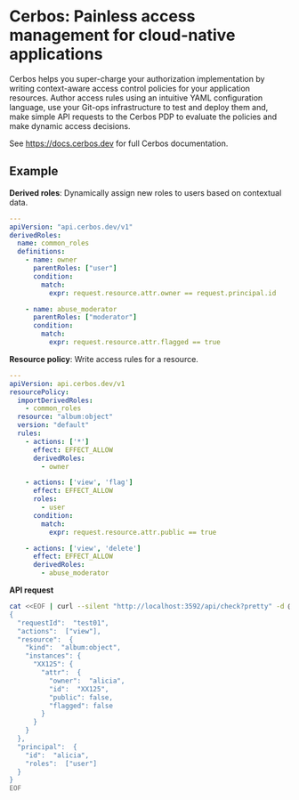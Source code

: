 Cerbos: Painless access management for cloud-native applications
================================================================

Cerbos helps you super-charge your authorization implementation by writing context-aware access control policies for your application resources. Author access rules using an intuitive YAML configuration language, use your Git-ops infrastructure to test and deploy them and, make simple API requests to the Cerbos PDP to evaluate the policies and make dynamic access decisions.

See https://docs.cerbos.dev for full Cerbos documentation.

Example
------

**Derived roles**: Dynamically assign new roles to users based on contextual data.

```yaml
---
apiVersion: "api.cerbos.dev/v1"
derivedRoles:
  name: common_roles
  definitions:
    - name: owner
      parentRoles: ["user"]
      condition:
        match:
          expr: request.resource.attr.owner == request.principal.id

    - name: abuse_moderator
      parentRoles: ["moderator"]
      condition:
        match:
          expr: request.resource.attr.flagged == true
```

**Resource policy**: Write access rules for a resource.

```yaml
---
apiVersion: api.cerbos.dev/v1
resourcePolicy:
  importDerivedRoles:
    - common_roles
  resource: "album:object"
  version: "default"
  rules:
    - actions: ['*']
      effect: EFFECT_ALLOW
      derivedRoles:
        - owner

    - actions: ['view', 'flag']
      effect: EFFECT_ALLOW
      roles:
        - user
      condition:
        match:
          expr: request.resource.attr.public == true

    - actions: ['view', 'delete']
      effect: EFFECT_ALLOW
      derivedRoles:
        - abuse_moderator
```

**API request**

```sh
cat <<EOF | curl --silent "http://localhost:3592/api/check?pretty" -d @-
{
  "requestId":  "test01",
  "actions":  ["view"],
  "resource":  {
    "kind":  "album:object",
    "instances": {
      "XX125": {
        "attr":  {
          "owner":  "alicia",
          "id":  "XX125",
          "public": false,
          "flagged": false
        }
      }
    }
  },
  "principal":  {
    "id":  "alicia",
    "roles":  ["user"]
  }
}
EOF
```




